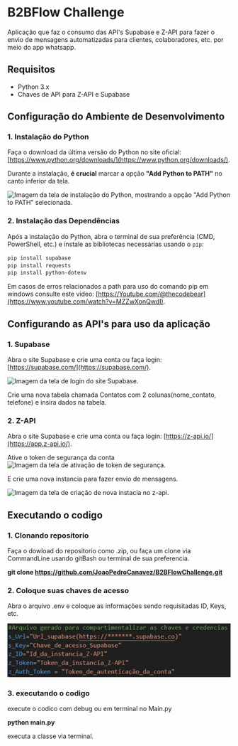 # B2BFlow Challenge
Aplicação que faz o consumo das API's Supabase e Z-API para fazer o envio de mensagens automatizadas para clientes, colaboradores, etc. por meio do app whatsapp.

## Requisitos
* Python 3.x
* Chaves de API para Z-API e Supabase

## Configuração do Ambiente de Desenvolvimento

### 1. Instalação do Python
Faça o download da última versão do Python no site oficial: [https://www.python.org/downloads/](https://www.python.org/downloads/).

Durante a instalação, **é crucial** marcar a opção **"Add Python to PATH"** no canto inferior da tela.

![Imagem da tela de instalação do Python, mostrando a opção "Add Python to PATH" selecionada.](https://education.launchcode.org/lchs/_images/win-python-installer.png)

### 2. Instalação das Dependências
Após a instalação do Python, abra o terminal de sua preferência (CMD, PowerShell, etc.) e instale as bibliotecas necessárias usando o `pip`:

```bash
pip install supabase
pip install requests
pip install python-dotenv
```

Em casos de erros relacionados a path para uso do comando pip em windows consulte este video: [https://Youtube.com/@thecodebear](https://www.youtube.com/watch?v=MZZwXonQwdI).


## Configurando as API's para uso da aplicação

### 1. Supabase
Abra o site Supabase e crie uma conta ou faça login: [https://supabase.com/](https://supabase.com/).

![Imagem da tela de login do site Supabase.](https://user-images.githubusercontent.com/17494745/215134801-68458462-5b87-4a04-a6ca-55520460365f.png)

Crie uma nova tabela chamada Contatos com 2 colunas(nome_contato, telefone) e insira dados na tabela. 

### 2. Z-API
Abra o site Supabase e crie uma conta ou faça login: [https://z-api.io/](https://app.z-api.io/).

Ative o token de segurança da conta
![Imagem da tela de ativação de token de segurança.](https://developer.z-api.io/en/assets/images/security-token-EN-9ce4414e106f8944a6c19bcf674c1325.jpeg)

E crie uma nova instancia para fazer envio de mensagens.

![Imagem da tela de criação de nova instacia no z-api.](https://developer.z-api.io/assets/images/EditInstance-3b17fbd4b73d06954876b8467a590d87.jpeg)

## Executando o codigo

### 1. Clonando repositorio
Faça o dowload do repositorio como .zip, ou faça um clone via CommandLine usando gitBash ou terminal de sua preferencia.

**git clone https://github.com/JoaoPedroCanavez/B2BFlowChallenge.git**


### 2. Coloque suas chaves de acesso
Abra o arquivo .env e coloque as informações sendo requisitadas ID, Keys, etc.

![Imagem da tela .env.](assets\env.jpg)

### 3. executando o codigo

execute o codico com debug ou em terminal no Main.py

**python main.py**

executa a classe via terminal.